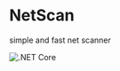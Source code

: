 # NetScan
simple and fast net scanner 

![.NET Core](https://github.com/Az107/NetScan/workflows/.NET%20Core/badge.svg)
